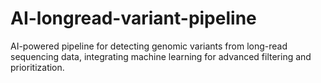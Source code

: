 # AI-longread-variant-pipeline
AI-powered pipeline for detecting genomic variants from long-read sequencing data, integrating machine learning for advanced filtering and prioritization.
